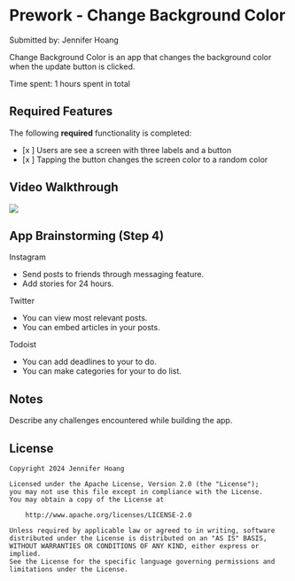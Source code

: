 # Prework - Change Background Color

Submitted by: Jennifer Hoang

Change Background Color is an app that changes the background color when the update button is clicked.

Time spent: 1 hours spent in total

## Required Features

The following **required** functionality is completed:

- [x ] Users are see a screen with three labels and a button
- [x ] Tapping the button changes the screen color to a random color
 
## Video Walkthrough

<a href="https://www.loom.com/share/631753dc24094b2cb3c8a20da999ee52">
  <img style="max-width:300px;" src="https://cdn.loom.com/sessions/thumbnails/631753dc24094b2cb3c8a20da999ee52-with-play.gif">
</a>

## App Brainstorming (Step 4)

Instagram
- Send posts to friends through messaging feature.
- Add stories for 24 hours.

Twitter
- You can view most relevant posts.
- You can embed articles in your posts.

Todoist
- You can add deadlines to your to do.
- You can make categories for your to do list.

## Notes

Describe any challenges encountered while building the app.

## License

    Copyright 2024 Jennifer Hoang

    Licensed under the Apache License, Version 2.0 (the "License");
    you may not use this file except in compliance with the License.
    You may obtain a copy of the License at

        http://www.apache.org/licenses/LICENSE-2.0

    Unless required by applicable law or agreed to in writing, software
    distributed under the License is distributed on an "AS IS" BASIS,
    WITHOUT WARRANTIES OR CONDITIONS OF ANY KIND, either express or implied.
    See the License for the specific language governing permissions and
    limitations under the License.
